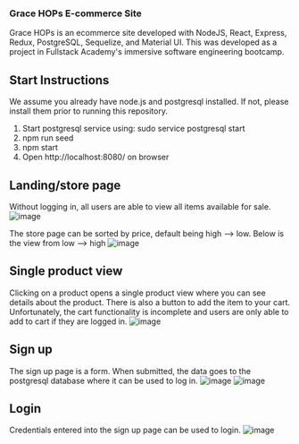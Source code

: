 ### Grace HOPs E-commerce Site

Grace HOPs is an ecommerce site developed with NodeJS, React, Express, Redux, PostgreSQL, Sequelize, and Material UI. This was developed as a project in Fullstack Academy's immersive software engineering bootcamp.

## Start Instructions
We assume you already have node.js and postgresql installed. If not, please install them prior to running this repository.

1. Start postgresql service using: sudo service postgresql start
2. npm run seed
3. npm start
4. Open http://localhost:8080/ on browser

## Landing/store page
Without logging in, all users are able to view all items available for sale. 
![image](https://user-images.githubusercontent.com/59670286/212410475-8e645371-1dcc-4f41-9381-345a49baeff0.png)

The store page can be sorted by price, default being high --> low. Below is the view from low --> high
![image](https://user-images.githubusercontent.com/59670286/212410590-67b149a5-e71c-4cc5-a655-acf5230d4a0d.png)

## Single product view
Clicking on a product opens a single product view where you can see details about the product. There is also a button to add the item to your cart. Unfortunately, the cart functionality is incomplete and users are only able to add to cart if they are logged in. 
![image](https://user-images.githubusercontent.com/59670286/212410827-a037812c-0fa5-4c0d-82e2-4f3e6e5f778a.png)

## Sign up
The sign up page is a form. When submitted, the data goes to the postgresql database where it can be used to log in. 
![image](https://user-images.githubusercontent.com/59670286/212411147-8f2f90d5-e8b0-409b-b3a2-9ab92f268a20.png)
![image](https://user-images.githubusercontent.com/59670286/212411352-0e96361a-1033-42fb-acc3-04f44dcf3789.png)

## Login
Credentials entered into the sign up page can be used to login. 
![image](https://user-images.githubusercontent.com/59670286/212411477-10be1de7-20aa-499a-8234-09c6bb2b529a.png)






